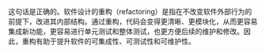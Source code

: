 这句话是正确的。软件设计的重构（refactoring）是指在不改变软件外部行为的前提下，改进其内部结构。通过重构，代码会变得更清晰、更模块化，从而更容易集成新功能，更容易进行单元测试和整体测试，也更方便后续的维护和修改。因此，重构有助于提升软件的可集成性、可测试性和可维护性。